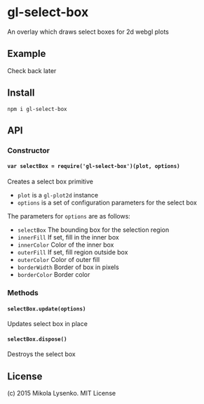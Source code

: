 # gl-select-box
An overlay which draws select boxes for 2d webgl plots

## Example

Check back later

## Install

```
npm i gl-select-box
```

## API

### Constructor

#### `var selectBox = require('gl-select-box')(plot, options)`
Creates a select box primitive

* `plot` is a `gl-plot2d` instance
* `options` is a set of configuration parameters for the select box

The parameters for `options` are as follows:

* `selectBox` The bounding box for the selection region
* `innerFill` If set, fill in the inner box
* `innerColor` Color of the inner box
* `outerFill` If set, fill region outside box
* `outerColor` Color of outer fill
* `borderWidth` Border of box in pixels
* `borderColor` Border color

### Methods

#### `selectBox.update(options)`
Updates select box in place

#### `selectBox.dispose()`
Destroys the select box

## License
(c) 2015 Mikola Lysenko. MIT License
